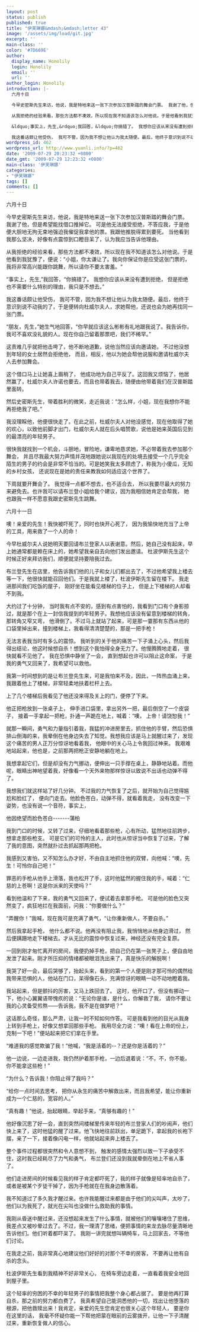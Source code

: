 ```yaml
---
layout: post
status: publish
published: true
title: "伊芙琳娜&mdash;&mdash;letter 43"
image: '/assets/img/load/git.jpg'
excerpt: ''
main-class: ''
color: '#7D669E'
author:
  display_name: Honolily
  login: Honolily
  email: ''
  url: ''
author_login: Honolily
introduction: |-
  六月十日

  今早史密斯先生来访，他说，我是特地来送一张下次参加汉普斯踏的舞会门票。 我谢了他，但是希望能找借口推掉它。 可是他无法接受拒绝，不答应我，于是他便大胆地无拘无束地强迫我催促我拿他的票。我跟他推脱得累到要死。 当他看到我那么坚决，好像有点震惊到口瞪目呆了，认为我应当告诉他理由。

  从我拒绝的经验来看，那些方法都不凑效，所以现在我不知道该怎么对他说。于是他看到我犹豫了，便说：&ldquo;小姐，你太谦让了。我向你保证你是应受这张门票的，我将非常高兴能跟你跳舞，所以请你不要太害羞。&ldquo;

  &ldquo;事实上，先生,&rdquo;我回答，&ldquo;你搞错了。 我想你应该从来没有遭到拒绝， 但是拒绝也不需要什么特别的理由，我只是不想去。&rdquo;

  我这番话颇让他受伤， 我可不管，因为我不想让他认为我太随便。最后，他终于意识到说不动我的了，于是便转向杜威尔夫人，求她帮他，还说也会为她再找同一张门票。
wordpress_id: 462
wordpress_url: http://www.yuanli.info/?p=462
date: '2009-07-29 20:23:32 +0800'
date_gmt: '2009-07-29 12:23:32 +0800'
main-class: '伊芙琳娜'
categories:
- "伊芙琳娜"
tags: []
comments: []
---
```

六月十日

今早史密斯先生来访，他说，我是特地来送一张下次参加汉普斯踏的舞会门票。 我谢了他，但是希望能找借口推掉它。 可是他无法接受拒绝，不答应我，于是他便大胆地无拘无束地强迫我催促我拿他的票。我跟他推脱得累到要死。 当他看到我那么坚决，好像有点震惊到口瞪目呆了，认为我应当告诉他理由。

从我拒绝的经验来看，那些方法都不凑效，所以现在我不知道该怎么对他说。于是他看到我犹豫了，便说：&ldquo;小姐，你太谦让了。我向你保证你是应受这张门票的，我将非常高兴能跟你跳舞，所以请你不要太害羞。&ldquo;

&ldquo;事实上，先生,&rdquo;我回答，&ldquo;你搞错了。 我想你应该从来没有遭到拒绝， 但是拒绝也不需要什么特别的理由，我只是不想去。&rdquo;

我这番话颇让他受伤， 我可不管，因为我不想让他认为我太随便。最后，他终于意识到说不动我的了，于是便转向杜威尔夫人，求她帮他，还说也会为她再找同一张门票。

&ldquo;朋友，先生，&rdquo;她生气地回答，&ldquo;你早就应该这么彬彬有礼地跟我说了。我告诉你，我可不喜欢没礼貌的人。现在你自己留着那票吧，我们不稀罕。&rdquo;

这责难几乎就把他击垮了，他不断地道歉，说他当然应该向邀请她， 不过他没想到年轻的女士居然会拒绝他， 而且，相反，他以为她会帮他说服和邀请杜威尔夫人去参加舞会。

这个借口马上让她喜上眉梢了， 他成功地为自己平反了。这回我又烦恼了，他居然赢了，杜威尔夫人许诺也要去，而且也带着我去，随便由他带着我们在汉普斯踏里面转。

然后史密斯先生，带着胜利的微笑，走近我说：&ldquo;怎么样，小姐，现在我想你不能再拒绝我了吧。&rdquo;

我没理睬他，他便很快走了。在此之前，杜威尔夫人对他没感觉，现在他取得了她的欢心，以致他前脚才出门，杜威尔夫人就在后头唱赞歌，说他是她来英国后见到的最漂亮的年轻男子。

很快我就找到一个机会，斗胆地，冒险地，谦卑地恳求她，不必带着我去参加那个舞会， 并且尽我最大努力声情并茂地跟她说以我现在的处境去接受一个几乎完全陌生的男子的约会是非常不恰当的。可是她笑我太多顾虑了，称我为小傻瓜，无知的乡村女孩， 还说现在是她的责任来教我如何适应这个世界了。

下周就要开舞会了。 我觉得一点都不想去，也不适合去， 所以我要尽最大的努力来避免去。也许我可以请布兰登小姐给我个建议，因为我相信她肯定会帮我， 她也跟我一样不愿意我跟史密斯先生跳舞。

六月十一日

噢！亲爱的先生！我快被吓死了，同时也快开心死了， 因为我愉快地充当了上帝的工具，用来救了一个人的命！

今早杜威尔夫人说她明天要回请布兰登家人以表谢意。然后，她自己没有起床，早上她通常都是赖在床上的，她希望我亲自去向他们发出邀请。 杜波伊斯先生这个时候正好来拜访我们，顺便就坚持要陪我过去。

布兰登先生在店里，他告诉我们他的儿子和女儿们都出去了，不过他希望我上楼去等一下，他很快就能召回他们。于是我就上楼了，杜波伊斯先生留在楼下。 我走进那间我们吃饭的屋子， 刚好坐在能看见楼梯的位子上， 但是上下楼梯的人却看不到我。

大约过了十分钟， 当时我有点不安的，感到有点害怕的，我看到门口有个身影掠过，就是那个在上一封信我提到的年轻男子。我想他应该没有留意到楼梯的转角， 那转角又窄又弯， 他滑倒了。不过马上就站了起来，可是那一霎那有东西从他的口袋里掉出来，撞到楼梯上，我看得清清楚楚的，那是一把手枪！

无法言表我当时有多么的震惊。 我听到的关于他的痛苦一下子涌上心头，然后我得出结论，他这时候想自杀！想到这个我怕得全身无力了。他慢腾腾地走着， 很快就看不见他了。 我在恐惧中静坐了一会， 直到想起也许可以阻止这命案， 于是我的勇气又回来了，我希望可以救他。

我第一时间想到的是让布兰登先生来，可是我怕来不及，因此，一阵热血涌上来，我跟着他上了楼梯，非常轻柔地扶着栏杆上去。

上了几个楼梯后我看见了他还没来得及关上的门，便停了下来。

他正把枪放到一张桌子上， 伸手进口袋里，拿出另外一把，最后倒空了一个皮袋子， 接着一手拿起一把枪，扑通一声跪在地上，喊着：&ldquo;噢， 上帝！请饶恕我！&rdquo;

就那一瞬间，勇气和力量指引着我，我猛的冲进房里去，抓住他的手臂，然后恐惧排山倒海的来，我晕倒在他身边失去了知觉。我想我应该是马上就醒过来了，发现这个痛苦的男人正万分惊讶地看着我， 他眼中的关心马上令我回过神来。 我艰难地站起来，他也是，之前那两把枪正安静地躺在地上。

我想拿起它们，但是却没有力气挪动，便伸出一只手撑在桌上，静静地站着。而他呢，眼睛出神地望着我，好像看一个天外来物那样惊讶以致说不出话也动弹不得了。

我想我们就这样站了好几分钟。 不过我的力气恢复了之后，就开始为自己觉得尴尬和脸红了， 便向门走去。他脸色苍白，动弹不得，就看着我走， 没有改变一下姿势，也没有说一个音符，事实上，

他因绝望而脸色苍白-------蒲柏

我到门口的时候，又转了过来，仔细地看着那些枪，心有所动，猛然地往前跨步，想拿走那些枪支。 可是它们的可怜的主人，此时也从惊讶当中恢复了过来，了解了我的意图，突然就扑过去抓起那两把枪。

我感到又害怕，又不知怎么办才好，不由自主地抓住他的双臂，向他喊：&ldquo;噢，先生！可怜你自己吧！&rdquo;

罪恶的手枪从他手上滑落，我也松开了手，这时他猛然的握住我的手，喊着：&ldquo;仁慈的上苍啊！这是你派来的天使吗？&rdquo;

看到他温和了下来，我的勇气又回来了，便试着去拿那手枪。 可是他的脸色又突然变了，疯狂地拦在我面前，问我：&ldquo;你要做什么？&rdquo;

&ldquo;弄醒你！&rdquo;我喊，现在我可是充满了勇气，&ldquo;让你重新做人，不要自杀。&rdquo;

然后我拿起手枪， 他什么都不说。他再没有阻止我，我悄悄地从他身边滑过， 然后便蹒跚地走下楼梯去。才从无比的震惊中恢复过来，神经还没有完全复原。

一回到刚才匆忙离开的房间，我便扔掉手枪，把自己仍在第一张凳子上，便自由地发泄了起来。刚才所压抑的情绪都被眼泪洗出来了，真是快乐的解脱啊！

我哭了好一会，最后哭够了，抬起头来，看到的第一个人便是刚才那可怜的偶然给我带来恐惧的人，他站在门口，呆得像石头，充满惊讶的眼睛一动不动地瞪着我。

我站起来，但是颤抖的厉害，又马上跌回去了。 这时，他开口了，但没有挪动一下，他小心翼翼语带愧疚的说：&ldquo;无论你是谁，是什么，你解救了我， 请你不要让我的心灵备受煎熬&mdash;&mdash;告诉我，我不是在做梦吧？&rdquo;

这话那么奇怪，那么严肃，让我一时不知如何作答。 可是我看到他的目光从我身上转到手枪上，好像又想拿回那些手枪。 我用尽全力说：&ldquo;噢！看在上帝的份上，克制一下吧！&rdquo;便站起来把它们拿在手里。

&ldquo;难道我的感觉欺骗了我！&rdquo;他喊，&ldquo;我是活着的--？还是你是活着的？&rdquo;

他一边说，一边走进我，我仍然护着那手枪，一边后退着说：&ldquo;不，不，你不能， 你不能拿这些枪！&rdquo;

&ldquo;为什么？告诉我！你阻止得了我吗？&rdquo;

&ldquo;给你一点时间去思考， 把你从永生的痛苦中解救出来，而且我希望，能让你重新成为一个仁慈的，宽容的人。&rdquo;

&ldquo;真有趣！&rdquo;他说，抬起眼睛，举起手来，&ldquo;真够有趣的！&rdquo;

他好像沉思了好一会，直到突然间楼梯里传来年轻的布兰登家人们的吵闹声，他们快上来了，这时他猛的醒了过来。他飞快地往前跃出，单足跪下，拿起我的长袍下摆，亲了一下，接着像闪电一样，他就站起来奔上楼去了。

整个事件过程都很突然和令人意想不到， 触发的感情太强烈以致一下子承受不住，这时我已经耗尽了力气和勇气， 布兰登们还没到我就晕倒在地上不省人事了。

他们走进房间的时候看见我的样子肯定都吓死了，我的样子就像是轻率地自杀了，或者是被某个歹徒干掉了，因为手枪就在在我身边散落着。

我不知道过了多久我才醒过来。也许我能醒过来都是由于他们的尖叫声，太吵了，他们以为我死了，就光在尖叫也没做什么救助我的事情。

我刚从昏迷中醒过来，还没想起来发生了什么事情，就被他们的嚷嚷堵住了思维，我差点又被吵晕过去了。不过，我一理清了思绪，便把事情的来龙去脉尽量清晰地告诉他们。他们听着都吓呆了。 我刚一讲完就想叫辆椅车，马上回家去，不等他们讨论。

在我走之前，我非常真心地建议他们好好的对那个不幸的房客， 不要再让他有自杀的念头。

杜波伊斯先生看到我精神不好非常关心， 在椅车旁边走着，一直看着我安全地回到屋子里。

这个轻率的穷困的不幸的年轻男子的事情把我整个身心都占据了。 要是他再打算自杀，那之前的努力都白费了。 我真希望自己能洞悉他的一切，找出让他堕落的根源，把他救赎出来！我肯定，亲爱的先生您肯定也很关心这个年轻人， 要是你在这里的话， 我毫不怀疑你能一下帮他把蒙在眼前的云雾拨开，让他一下子清醒过来，重新恢复做人的信心。

